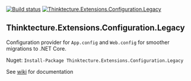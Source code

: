 [![Build status](https://ci.appveyor.com/api/projects/status/964wx8kkanx1r383?svg=true)](https://ci.appveyor.com/project/PawelGerr/thinktecture-extensions-configuration)
[![Thinktecture.Extensions.Configuration.Legacy](https://img.shields.io/nuget/v/Thinktecture.Extensions.Configuration.Legacy.svg?maxAge=60)](https://www.nuget.org/packages/Thinktecture.Extensions.Configuration.Legacy/)

## Thinktecture.Extensions.Configuration.Legacy
Configuration provider for `App.config` and `Web.config` for smoother migrations to .NET Core.

Nuget: `Install-Package Thinktecture.Extensions.Configuration.Legacy`

See [wiki](https://github.com/PawelGerr/Thinktecture.Extensions.Configuration/wiki) for documentation
